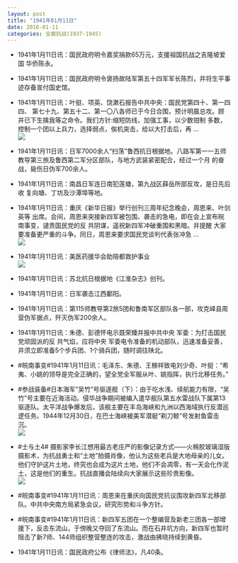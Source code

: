 ```yaml
---
layout: post
title: "1941年01月11日"
date: 2016-01-11
categories: 全面抗战(1937-1945)
---
```


<meta name="referrer" content="no-referrer" />

- 1941年1月11日讯：国民政府明令嘉奖捐款65万元，支援祖国抗战之吉隆坡爱国 华侨陈永。 

- 1941年1月11日讯：国民政府明令褒扬故陆军第五十四军军长陈烈，并将生平事 迹存备宣付国史馆。 

- 1941年1月11日讯：叶挺、项英、饶漱石报告中共中央：国民党第四十、第一四四、 第七十九、第五十二、第一〇八各师已于今日合围，预计明晨总攻。顾 并已下生擒我等之命令。我们方针:缩短防线，加强工事，以少数钳制 多数，控制一个团以上兵力，选择弱点，俟机突击，给以大打击后，再 ...  <br/><img src="https://ww3.sinaimg.cn/large/aca367d8jw1ezvu08hmd0j20c809zwfm.jpg" />

- 1941年1月11日讯：日军7000余人“扫荡”鲁西抗日根据地。八路军第一一五师 教导第三旅及鲁西第二军分区部队，与地方武装紧密配合，经过一个月 的奋战，毙伤日伪军700余人。 

- 1941年1月11日讯：南昌日军连日南犯莲塘，第九战区薛岳所部反攻，是日先后收 复向塘、丁坊及沙潭埠等地。 

- 1941年1月11日讯：重庆《新华日报》举行创刊三周年纪念晚会，周恩来、叶剑英等 出席。会间，周恩来突接新四军被包围、袭击的急电，即在会上宣布皖 南事变，谴责国民党的反 共阴谋，遥祝新四军冲破重围和黑暗。并提醒 大家要准备更严重的斗争。同日，周恩来要求国民党谈判代表张冲急  ...  <br/><img src="https://ww3.sinaimg.cn/large/aca367d8jw1ezvoso3m37j20c80903zo.jpg" />

- 1941年1月11日讯：美医药援华会助陪都救护事业 <br/><img src="https://ww1.sinaimg.cn/large/aca367d8jw1ezvmgvyt3tj20ck0aq75e.jpg" />

- 1941年1月11日讯：苏北抗日根据地《江淮杂志》创刊。 

- 1941年1月11日讯：日军袭击江西鄱阳。 

- 1941年1月11日讯：第115师教导第2旅5团和鲁南军区部队各一部，攻克峄县周营伪军据点，歼灭伪军200余人。 

- 1941年1月11日讯：朱德、彭德怀电示聂荣臻并报中共中央 军委：为打击国民党顽固派的反 共气焰，应将中央 军委电令准备的机动部队，迅速准备妥善，并须立即准备5个步兵团、1个骑兵团，随时调往陕北。 

- #皖南事变#1941年1月11日讯：毛泽东、朱德、王稼祥致电刘少奇、叶挺：“希夷、小姚的领导是完全正确的，望全党全军服从叶、姚指挥，执行北移任务。” 

- #参战装备#日本海军“吴竹”号驱逐舰（下）：由于吃水浅、续航能力有限，“吴竹”号主要在近海活动。侵华战争期间被编入遣华舰队第五水雷战队下属第13驱逐队。太平洋战争爆发后，该舰主要在丰岛海峡和九洲以西海域执行反潜巡逻任务。1944年12月30日，在巴士海峡被美军潜艇“剃刀鲸”号发射鱼雷击沉。 <br/><img src="https://ww2.sinaimg.cn/large/aca367d8jw1ezvbssayvaj20dj0f7tap.jpg" />

- #士与土4# 摄影家李长江想用最古老庄严的影像记录方式——火棉胶玻璃湿版摄影术，为抗战勇士和“土地”拍摄肖像，他认为这些老兵是大地母亲的儿女。他们守护这片土地，终究也会成为这片土地，他们不会凋零，有一天会化作泥土，这是他们的重生。抗战直播会陆续向大家展示这些珍贵影像。 <br/><img src="https://ww4.sinaimg.cn/large/aca367d8gw1ezvb6o6uwij20vc139k1f.jpg" />

- #皖南事变#1941年1月11日讯：周恩来在重庆向国民党抗议围攻新四军北移部队。中共中央南方局紧急会议，研究形势和斗争方针。 

- #皖南事变#1941年1月11日讯：新四军五团在一个整编营及新老三团各一部增援下，反击东流山，于傍晚又夺回了东流山。而在石井坑方向，新四军也暂时阻击了新7师、144师组织整营整连的攻击，激战由拂晓持续到黄昏。 

- 1941年1月11日讯：国民政府公布《律师法》，凡40条。 

